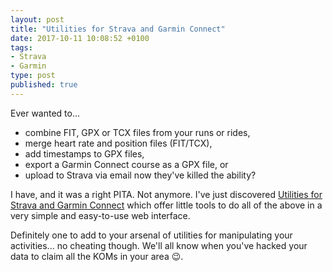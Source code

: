 ```yaml
---
layout: post
title: "Utilities for Strava and Garmin Connect"
date: 2017-10-11 10:08:52 +0100
tags:
- Strava
- Garmin
type: post
published: true
---
```


Ever wanted to...

- combine FIT, GPX or TCX files from your runs or rides,
- merge heart rate and position files (FIT/TCX),
- add timestamps to GPX files,
- export a Garmin Connect course as a GPX file, or
- upload to Strava via email now they've killed the ability?

I have, and it was a right PITA. Not anymore. I've just discovered [Utilities for Strava and Garmin Connect](http://gotoes.org/strava/) which offer little tools to do all of the above in a very simple and easy-to-use web interface.

Definitely one to add to your arsenal of utilities for manipulating your activities... no cheating though. We'll all know when you've hacked your data to claim all the KOMs in your area 😉.
